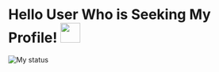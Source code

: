 <html>
  
# Hello User Who is Seeking My Profile! <img src="https://raw.githubusercontent.com/MartinHeinz/MartinHeinz/master/wave.gif" width="40px">

![My status](https://github-readme-stats.vercel.app/api?username=HyperNotAryanX97&show_icons=true&theme=tokyonight)
</body>

</html>



<!--
**HyperNotAryanX97/HyperNotAryanX97** is a ✨ _special_ ✨ repository because its `README.md` (this file) appears on your GitHub profile.

Here are some ideas to get you started:

- 👯 I’m looking to collaborate on ...
- 🤔 I’m looking for help with ...
- 💬 Ask me about ...
- 📫 How to reach me: ...
- 😄 Pronouns: ...
- ⚡ Fun fact: ...
-->
